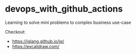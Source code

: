 # devops_with_github_actions
Learning to solve mini problems to complex business use-case



Checkout:
- https://jqlang.github.io/jq/
- https://excalidraw.com/
